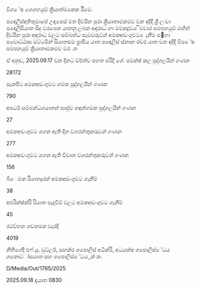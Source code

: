 විශ ේෂ ශෙශහයුම් ක්‍රියාත්මකෙක රීමෙ.

පඳොලිස්ඳතිතුමාපේ උඳපෙස් මත දිවයින පුරා ක්‍රියාතාමකමව වන ඳදිදි ශ්‍රී ලංවා පඳොලිසියාත සිදු වරපෙන යාතනු ලබන අඳරාධ හා මමකද්‍රවය ිවවාර පමපහයුම් මඟින් දිවයින පුරා අඳරාධ වලට සම්බන්ධ සැවවරුවන් අමකඅඩංගුවට ෙැනීම ස඲හා පවොට්ඨාස මට්ටමින් සියාතළුම ප්‍රාපීය යාත පඳොලිස් ස්නාන රවර යාත වන ඳදිදි විප ේෂ පමපහයුම් ක්‍රියාතාමකමව වර .ත

ඒ අනුව, 2025.09.17 වන දිනට ව්ර්ත්ව පහත පරිදි ශේ. පමක්ෂ් කල පුද්ගලයින් ගණන

28172

සැකපිට අමකඅඩංගුවට ගමක පුද්ගලයින් ගණන

790

අපර්ධ සම්බන්ධශයාතන් සෘජුව හඳුන්ගමක පුද්ගලයින් ගණන

27

අමකඅඩංගුවට ශගන ඇති දින වශරන්තුකරුවන් ගණන

277

අමකඅඩංගුවට ශගන ඇති විවෘත වශරන්තුකරුවන් ගණන

156

බීෙමක රියාතදුරන් අමකඅඩංගුවට ගැනීම්

38

අපරික්ෂ්ක්රි රියාත පැදවීම් වලට අමකඅඩංගුවට ගැනීම්

45

රථව්හන ශවනමක වැරදි

4019

නීතිශේදී එෆ්.යූ. වුට්ලර්, සහක්ර ශපොලිස් අධික්රි, අධයක්ෂ ශපොලිස් ේධය ශකොට්ා්සයාත සහ ශපොලිස් ේධය ්‍රක් ක.

D/Media/Out/1765/2025

2025.09.18 ඳැයාත 0830